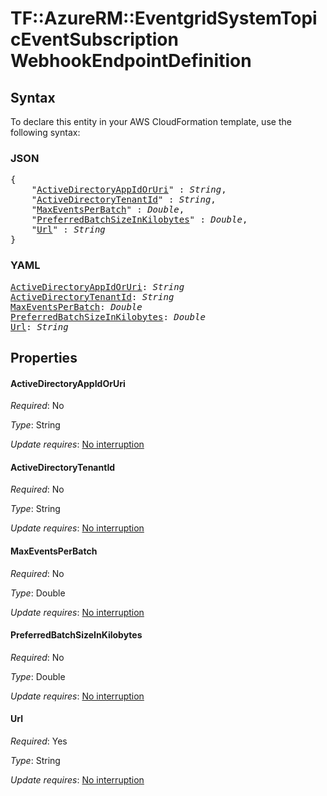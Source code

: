 # TF::AzureRM::EventgridSystemTopicEventSubscription WebhookEndpointDefinition

## Syntax

To declare this entity in your AWS CloudFormation template, use the following syntax:

### JSON

<pre>
{
    "<a href="#activedirectoryappidoruri" title="ActiveDirectoryAppIdOrUri">ActiveDirectoryAppIdOrUri</a>" : <i>String</i>,
    "<a href="#activedirectorytenantid" title="ActiveDirectoryTenantId">ActiveDirectoryTenantId</a>" : <i>String</i>,
    "<a href="#maxeventsperbatch" title="MaxEventsPerBatch">MaxEventsPerBatch</a>" : <i>Double</i>,
    "<a href="#preferredbatchsizeinkilobytes" title="PreferredBatchSizeInKilobytes">PreferredBatchSizeInKilobytes</a>" : <i>Double</i>,
    "<a href="#url" title="Url">Url</a>" : <i>String</i>
}
</pre>

### YAML

<pre>
<a href="#activedirectoryappidoruri" title="ActiveDirectoryAppIdOrUri">ActiveDirectoryAppIdOrUri</a>: <i>String</i>
<a href="#activedirectorytenantid" title="ActiveDirectoryTenantId">ActiveDirectoryTenantId</a>: <i>String</i>
<a href="#maxeventsperbatch" title="MaxEventsPerBatch">MaxEventsPerBatch</a>: <i>Double</i>
<a href="#preferredbatchsizeinkilobytes" title="PreferredBatchSizeInKilobytes">PreferredBatchSizeInKilobytes</a>: <i>Double</i>
<a href="#url" title="Url">Url</a>: <i>String</i>
</pre>

## Properties

#### ActiveDirectoryAppIdOrUri

_Required_: No

_Type_: String

_Update requires_: [No interruption](https://docs.aws.amazon.com/AWSCloudFormation/latest/UserGuide/using-cfn-updating-stacks-update-behaviors.html#update-no-interrupt)

#### ActiveDirectoryTenantId

_Required_: No

_Type_: String

_Update requires_: [No interruption](https://docs.aws.amazon.com/AWSCloudFormation/latest/UserGuide/using-cfn-updating-stacks-update-behaviors.html#update-no-interrupt)

#### MaxEventsPerBatch

_Required_: No

_Type_: Double

_Update requires_: [No interruption](https://docs.aws.amazon.com/AWSCloudFormation/latest/UserGuide/using-cfn-updating-stacks-update-behaviors.html#update-no-interrupt)

#### PreferredBatchSizeInKilobytes

_Required_: No

_Type_: Double

_Update requires_: [No interruption](https://docs.aws.amazon.com/AWSCloudFormation/latest/UserGuide/using-cfn-updating-stacks-update-behaviors.html#update-no-interrupt)

#### Url

_Required_: Yes

_Type_: String

_Update requires_: [No interruption](https://docs.aws.amazon.com/AWSCloudFormation/latest/UserGuide/using-cfn-updating-stacks-update-behaviors.html#update-no-interrupt)

